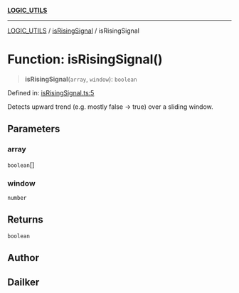 [**LOGIC_UTILS**](../../README.md)

***

[LOGIC_UTILS](../../README.md) / [isRisingSignal](../README.md) / isRisingSignal

# Function: isRisingSignal()

> **isRisingSignal**(`array`, `window`): `boolean`

Defined in: [isRisingSignal.ts:5](https://github.com/dailker/everyutil/blob/fb6c9c837496f567cf7883b581cd27d1c9507ebe/src/logic/isRisingSignal.ts#L5)

Detects upward trend (e.g. mostly false → true) over a sliding window.

## Parameters

### array

`boolean`[]

### window

`number`

## Returns

`boolean`

## Author

## Dailker

